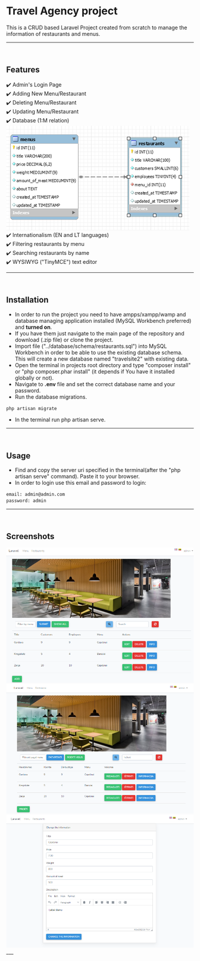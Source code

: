 # Travel Agency project

This is a CRUD based Laravel Project created from scratch to manage the information of restaurants and menus.
___
<br>

## Features

 :heavy_check_mark: Admin's Login Page <br>
 :heavy_check_mark: Adding New Menu/Restaurant <br>
 :heavy_check_mark: Deleting Menu/Restaurant <br>
 :heavy_check_mark: Updating Menu/Restaurant <br> 
 :heavy_check_mark: Database (1:M relation) <br> 
 <img src="public/images/restaurantDb.png"> <br>
 :heavy_check_mark: Internationalism (EN and LT languages) <br> 
 :heavy_check_mark: Filtering restaurants by menu <br>
 :heavy_check_mark: Searching restaurants by name   
 :heavy_check_mark: WYSIWYG ("TinyMCE") text editor 
 ___
<br>

## Installation

- In order to run the project you need to have ampps/xampp/wamp and database managing application installed (MySQL Workbench preferred) and **turned on**.
- If you have them just navigate to the main page of the repository and download (.zip file) or clone the project.
- Import file ("../database/schema/restaurants.sql") into MySQL Workbench in order to be able to use the existing database schema. This will create a new database named "travelsite2" with existing data.
- Open the terminal in projects root directory and type "composer install" or "php composer.phar install" (it depends if You have it installed globally or not).
- Navigate to **.env** file and set the correct database name and your password.
- Run the database migrations.
```bash
php artisan migrate
```
- In the terminal run php artisan serve.
___
<br>

## Usage

- Find and copy the server uri specified in the terminal(after the "php artisan serve" command). Paste it to your browser.
- In order to login use this email and password to login:

```bash
email: admin@admin.com
password: admin

```
___
</br>

## Screenshots
<div>
<img src="public/images/restaurantEng.png">
<br>
<img src="public/images/restaurantLt.png">
<br>
<img src="public/images/restaurantsEdit.png">
<br>
___